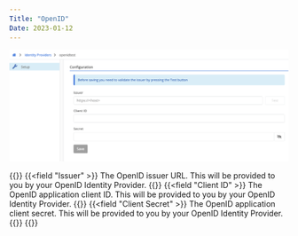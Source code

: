 ```yaml
---
Title: "OpenID"
Date: 2023-01-12
---
```


![img](idp-fields.png)

{{<fields>}}
{{<field "Issuer" >}}
The OpenID issuer URL. This will be provided to you by your OpenID Identity Provider.
{{</field >}}
{{<field "Client ID" >}}
The OpenID application client ID. This will be provided to you by your OpenID Identity Provider.
{{</field >}}
{{<field "Client Secret" >}}
The OpenID application client secret. This will be provided to you by your OpenID Identity Provider.
{{</field >}}
{{</fields>}}
